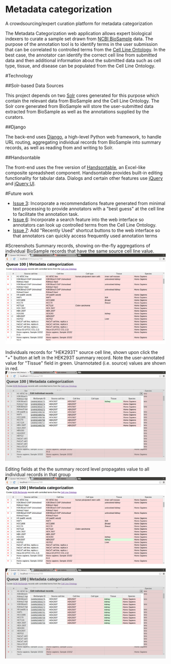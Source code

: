 # Metadata categorization
A crowdsourcing/expert curation platform for metadata categorization


The Metadata Categorization web application allows expert biological indexers to curate a sample set drawn from [NCBI BioSample](http://www.ncbi.nlm.nih.gov/biosample) data.  The purpose of the annotation tool is to identify terms in the user submission that can be correlated to controlled terms from the [Cell Line Ontology](http://www.clo-ontology.org).  In the best case, the annotator can identify the correct cell line from submitted data and then additional information about the submitted data such as cell type, tissue, and disease can be populated from the Cell Line Ontology.

#Technology

##Solr-based Data Sources

This project depends on two [Solr](http://lucene.apache.org/solr/) cores generated for this purpose which contain the relevant data from BioSample and the Cell Line Ontology. The Solr core generated from BioSample will store the user-submitted data extracted from BioSample as well as the annotations supplied by the curators.

##Django

The back-end uses [Django](https://www.djangoproject.com/), a high-level Python web framework, to handle URL routing, aggregating individual records from BioSample into summary records, as well as reading from and writing to Solr.

##Handsontable

The front-end uses the free version of [Handsontable](https://docs.handsontable.com), an Excel-like composite spreadsheet component.  Handsontable provides built-in editing functionality for tabular data.  Dialogs and certain other features use [jQuery](https://jquery.com/) and [jQuery UI](http://jqueryui.com/).

#Future work

- [Issue 3](https://github.com/NCBI-Hackathons/Metadata_categorization/issues/3): Incorporate a recommendations feature generated from minimal text processing to provide annotators with a "best guess" at the cell line to facilitate the annotation task.
- [Issue 6](https://github.com/NCBI-Hackathons/Metadata_categorization/issues/6): Incorporate a search feature into the web interface so annotators can look up controlled terms from the Cell Line Ontology.  
- [Issue 7](https://github.com/NCBI-Hackathons/Metadata_categorization/issues/7): Add "Recently Used" shortcut buttons to the web interface so that annotators can quickly access frequently used annotation terms

#Screenshots
Summary records, showing on-the-fly aggregations of individual BioSample records that have the same source cell line value.
![Summary records](screenshots/summary_records.png)

Individuals records for "HEK293T" source cell line, shown upon click the "+" button at left in the HEK293T summary record.  Note the user-annotated value for "Tissue" field in green.  Unannotated (i.e. source) values are shown in red.
![Individual records](screenshots/individual_records.png)

Editing fields at the the summary record level propagates value to all individual records in that group
![Editing summary record](screenshots/summary_record_annotated_tissue.png)
![Propgated edit in individual records](screenshots/individual_records_all_annotated_tissue.png)
